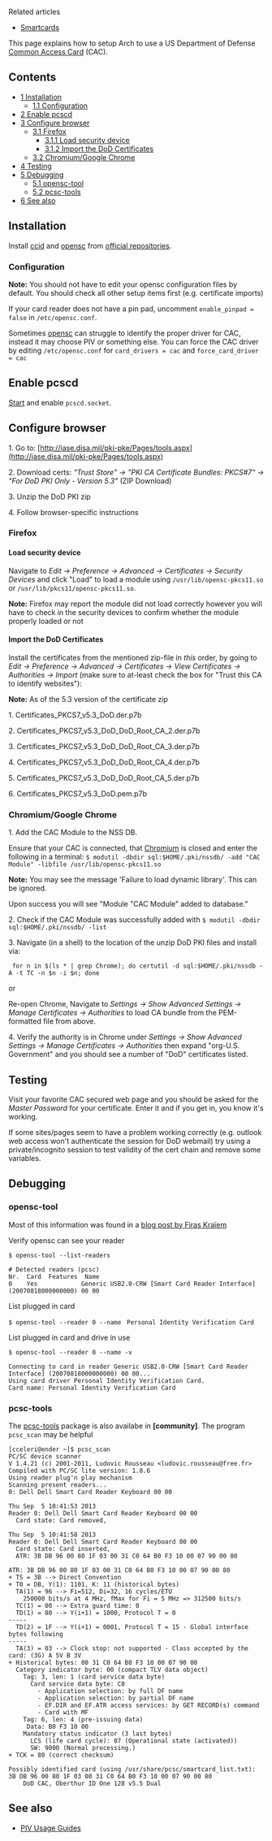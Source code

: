 Related articles

*   [Smartcards](/index.php/Smartcards "Smartcards")

This page explains how to setup Arch to use a US Department of Defense [Common Access Card](https://en.wikipedia.org/wiki/Common_Access_Card "wikipedia:Common Access Card") (CAC).

## Contents

*   [1 Installation](#Installation)
    *   [1.1 Configuration](#Configuration)
*   [2 Enable pcscd](#Enable_pcscd)
*   [3 Configure browser](#Configure_browser)
    *   [3.1 Firefox](#Firefox)
        *   [3.1.1 Load security device](#Load_security_device)
        *   [3.1.2 Import the DoD Certificates](#Import_the_DoD_Certificates)
    *   [3.2 Chromium/Google Chrome](#Chromium/Google_Chrome)
*   [4 Testing](#Testing)
*   [5 Debugging](#Debugging)
    *   [5.1 opensc-tool](#opensc-tool)
    *   [5.2 pcsc-tools](#pcsc-tools)
*   [6 See also](#See_also)

## Installation

Install [ccid](https://www.archlinux.org/packages/?name=ccid) and [opensc](https://www.archlinux.org/packages/?name=opensc) from [official repositories](/index.php/Official_repositories "Official repositories").

### Configuration

**Note:** You should not have to edit your opensc configuration files by default. You should check all other setup items first (e.g. certificate imports)

If your card reader does not have a pin pad, uncomment `enable_pinpad = false` in `/etc/opensc.conf`.

Sometimes [opensc](https://www.archlinux.org/packages/?name=opensc) can struggle to identify the proper driver for CAC, instead it may choose PIV or something else. You can force the CAC driver by editing `/etc/opensc.conf` for `card_drivers = cac` and `force_card_driver = cac`

## Enable pcscd

[Start](/index.php/Start "Start") and enable `pcscd.socket`.

## Configure browser

1\. Go to: [http://iase.disa.mil/pki-pke/Pages/tools.aspx](http://iase.disa.mil/pki-pke/Pages/tools.aspx)

2\. Download certs: *"Trust Store" -> "PKI CA Certificate Bundles: PKCS#7" -> "For DoD PKI Only - Version 5.3"* (ZIP Download)

3\. Unzip the DoD PKI zip

4\. Follow browser-specific instructions

### Firefox

#### Load security device

Navigate to *Edit -> Preference -> Advanced -> Certificates -> Security Devices* and click "Load" to load a module using `/usr/lib/opensc-pkcs11.so` or `/usr/lib/pkcs11/opensc-pkcs11.so`.

**Note:** Firefox may report the module did not load correctly however you will have to check in the security devices to confirm whether the module properly loaded or not

#### Import the DoD Certificates

Install the certificates from the mentioned zip-file in *this* order, by going to *Edit -> Preference -> Advanced -> Certificates -> View Certificates -> Authorities -> Import* (make sure to at-least check the box for "Trust this CA to identify websites"):

**Note:** As of the 5.3 version of the certificate zip

1\. Certificates_PKCS7_v5.3_DoD.der.p7b

2\. Certificates_PKCS7_v5.3_DoD_DoD_Root_CA_2.der.p7b

3\. Certificates_PKCS7_v5.3_DoD_DoD_Root_CA_3.der.p7b

4\. Certificates_PKCS7_v5.3_DoD_DoD_Root_CA_4.der.p7b

5\. Certificates_PKCS7_v5.3_DoD_DoD_Root_CA_5.der.p7b

6\. Certificates_PKCS7_v5.3_DoD.pem.p7b

### Chromium/Google Chrome

1\. Add the CAC Module to the NSS DB.

Ensure that your CAC is connected, that [Chromium](/index.php/Chromium "Chromium") is closed and enter the following in a terminal: `$ modutil -dbdir sql:$HOME/.pki/nssdb/ -add "CAC Module" -libfile /usr/lib/opensc-pkcs11.so`

**Note:** You may see the message 'Failure to load dynamic library'. This can be ignored.

Upon success you will see "Module "CAC Module" added to database."

2\. Check if the CAC Module was successfully added with `$ modutil -dbdir sql:$HOME/.pki/nssdb/ -list`

3\. Navigate (in a shell) to the location of the unzip DoD PKI files and install via:

```
 for n in $(ls * | grep Chrome); do certutil -d sql:$HOME/.pki/nssdb -A -t TC -n $n -i $n; done

```

or

Re-open Chrome, Navigate to *Settings -> Show Advanced Settings -> Manage Certificates -> Authorities* to load CA bundle from the PEM-formatted file from above.

4\. Verify the authority is in Chrome under *Settings -> Show Advanced Settings -> Manage Certificates -> Authorities* then expand "org-U.S. Government" and you should see a number of "DoD" certificates listed.

## Testing

Visit your favorite CAC secured web page and you should be asked for the *Master Password* for your certificate. Enter it and if you get in, you know it's working.

If some sites/pages seem to have a problem working correctly (e.g. outlook web access won't authenticate the session for DoD webmail) try using a private/incognito session to test validity of the cert chain and remove some variables.

## Debugging

### opensc-tool

Most of this information was found in a [blog post by Firas Kraïem](http://blog.fkraiem.org/2013/03/13/linux-smart-card-authentication-howto/)

Verify opensc can see your reader

 `$ opensc-tool --list-readers ` 
```
# Detected readers (pcsc)
Nr.  Card  Features  Name
0    Yes            Generic USB2.0-CRW [Smart Card Reader Interface] (20070818000000000) 00 00
```

List plugged in card

 `$ opensc-tool --reader 0 --name `  `Personal Identity Verification Card` 

List plugged in card and drive in use

 `$ opensc-tool --reader 0 --name -v` 
```
Connecting to card in reader Generic USB2.0-CRW [Smart Card Reader Interface] (20070818000000000) 00 00...
Using card driver Personal Identity Verification Card.
Card name: Personal Identity Verification Card
```

### pcsc-tools

The [pcsc-tools](https://www.archlinux.org/packages/?name=pcsc-tools) package is also availabe in **[community]**. The program `pcsc_scan` may be helpful

```
[cceleri@ender ~]$ pcsc_scan 
PC/SC device scanner
V 1.4.21 (c) 2001-2011, Ludovic Rousseau <ludovic.rousseau@free.fr>
Compiled with PC/SC lite version: 1.8.6
Using reader plug'n play mechanism
Scanning present readers...
0: Dell Dell Smart Card Reader Keyboard 00 00

Thu Sep  5 10:41:53 2013
Reader 0: Dell Dell Smart Card Reader Keyboard 00 00
  Card state: Card removed, 

Thu Sep  5 10:41:58 2013
Reader 0: Dell Dell Smart Card Reader Keyboard 00 00
  Card state: Card inserted, 
  ATR: 3B DB 96 00 80 1F 03 00 31 C0 64 B0 F3 10 00 07 90 00 80

ATR: 3B DB 96 00 80 1F 03 00 31 C0 64 B0 F3 10 00 07 90 00 80
+ TS = 3B --> Direct Convention
+ T0 = DB, Y(1): 1101, K: 11 (historical bytes)
  TA(1) = 96 --> Fi=512, Di=32, 16 cycles/ETU
    250000 bits/s at 4 MHz, fMax for Fi = 5 MHz => 312500 bits/s
  TC(1) = 00 --> Extra guard time: 0
  TD(1) = 80 --> Y(i+1) = 1000, Protocol T = 0 
-----
  TD(2) = 1F --> Y(i+1) = 0001, Protocol T = 15 - Global interface bytes following 
-----
  TA(3) = 03 --> Clock stop: not supported - Class accepted by the card: (3G) A 5V B 3V 
+ Historical bytes: 00 31 C0 64 B0 F3 10 00 07 90 00
  Category indicator byte: 00 (compact TLV data object)
    Tag: 3, len: 1 (card service data byte)
      Card service data byte: C0
        - Application selection: by full DF name
        - Application selection: by partial DF name
        - EF.DIR and EF.ATR access services: by GET RECORD(s) command
        - Card with MF
    Tag: 6, len: 4 (pre-issuing data)
     Data: B0 F3 10 00
    Mandatory status indicator (3 last bytes)
      LCS (life card cycle): 07 (Operational state (activated))
      SW: 9000 (Normal processing.)
+ TCK = 80 (correct checksum)

Possibly identified card (using /usr/share/pcsc/smartcard_list.txt):
3B DB 96 00 80 1F 03 00 31 C0 64 B0 F3 10 00 07 90 00 80
	DoD CAC, Oberthur ID One 128 v5.5 Dual

```

## See also

*   [PIV Usage Guides](https://piv.idmanagement.gov/engineering/)